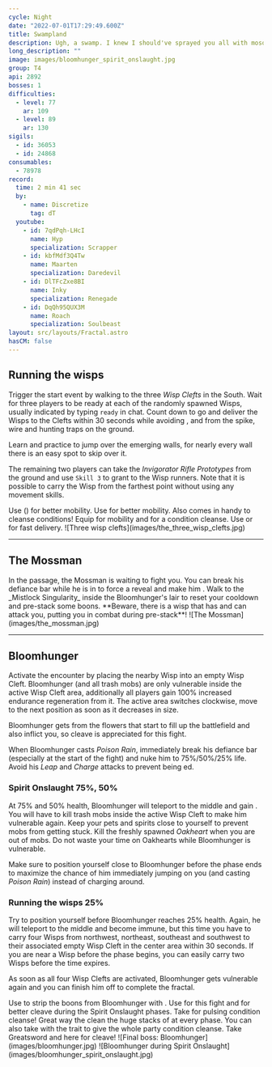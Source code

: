 ```yaml
---
cycle: Night
date: "2022-07-01T17:29:49.600Z"
title: Swampland
description: Ugh, a swamp. I knew I should've sprayed you all with mosquito repellent before you left.
long_description: ""
image: images/bloomhunger_spirit_onslaught.jpg
group: T4
api: 2892
bosses: 1
difficulties:
  - level: 77
    ar: 109
  - level: 89
    ar: 130
sigils:
  - id: 36053
  - id: 24868
consumables:
  - 78978
record:
  time: 2 min 41 sec
  by:
    - name: Discretize
      tag: dT
  youtube:
    - id: 7qdPqh-LHcI
      name: Hyp
      specialization: Scrapper
    - id: kbfMdf3Q4Tw
      name: Maarten
      specialization: Daredevil
    - id: DlTFcZxe8BI
      name: Inky
      specialization: Renegade
    - id: DqQh95QUX3M
      name: Roach
      specialization: Soulbeast
layout: src/layouts/Fractal.astro
hasCM: false
---
```


<Grid>
<GridItem sm="8">

## Running the wisps

Trigger the start event by walking to the three _Wisp Clefts_ in the South. Wait for three players to be ready at each of the randomly spawned Wisps, usually indicated by typing `ready` in chat. Count down to go and deliver the Wisps to the Clefts within 30 seconds while avoiding <Control name="Stun"/>, <Condition name="Immobile"/> and <Condition name="crippled"/> from the spike, wire and hunting traps on the ground.

Learn and practice to jump over the emerging walls, for nearly every wall there is an easy spot to skip over it.

The remaining two players can take the _Invigorator Rifle Prototypes_ from the ground and use `Skill 3` to grant <Boon name="Stability"/> to the Wisp runners. Note that it is possible to carry the Wisp from the farthest point without using any movement skills.

<Tabs>
<Tab specialization="Renegade">
Use <Skill name="Impossible Odds"/> (<Skill name="Legendary Assassin Stance" disableText/>) for better mobility.
</Tab>

<Tab specialization="Berserker">
Use <Skill id="14516"/> for better mobility. Also <Skill name="shake it off"/> comes in handy to cleanse conditions!
</Tab>

<Tab specialization="Weaver">
Equip <Skill id="5536"/> for mobility and <Skill id="5507"/> for a condition cleanse.
</Tab>

<Tab specialization="daredevil">
Use <Skill id="13038"/> or <Skill id="13002"/> for fast delivery.
</Tab>
</Tabs>

</GridItem>

<GridItem sm="4">
![Three wisp clefts](images/the_three_wisp_clefts.jpg)
</GridItem>
</Grid>

---

## The Mossman

<Grid>
<GridItem sm="8">
In the passage, the Mossman is waiting to fight you. You can break his defiance bar while he is in <Effect name="Stealth"/> to force a reveal and make him <Effect name="Exposed"/>. Walk to the _Mistlock Singularity_ inside the Bloomhunger's lair to reset your cooldown and pre-stack some boons.

<Warning>
**Beware, there is a wisp that has <Effect name="Invulnerability"/> and can attack you, putting you in combat during pre-stack**!
</Warning>
</GridItem>

<GridItem sm="4">
![The Mossman](images/the_mossman.jpg)
</GridItem>
</Grid>

---

<Grid>
<GridItem sm="8">

## Bloomhunger

Activate the encounter by placing the nearby Wisp into an empty Wisp Cleft. Bloomhunger (and all trash mobs) are only vulnerable inside the active Wisp Cleft area, additionally all players gain 100% increased endurance regeneration from it. The active area switches clockwise, move to the next position as soon as it decreases in size.

Bloomhunger gets <Boon name="Protection"/> from the flowers that start to fill up the battlefield and also inflict <Condition name="Poisoned"/> you, so cleave is appreciated for this fight.

When Bloomhunger casts _Poison Rain_, immediately break his defiance bar (especially at the start of the fight) and nuke him to 75%/50%/25% life. Avoid his _Leap_ and _Charge_ attacks to prevent being <Control name="Knockdown"/>ed.

### Spirit Onslaught <Label>75%, 50%</Label>

At 75% and 50% health, Bloomhunger will teleport to the middle and gain <Effect name="Invulnerability"/>. You will have to kill trash mobs inside the active Wisp Cleft to make him vulnerable again. Keep your pets and spirits close to yourself to prevent mobs from getting stuck. Kill the freshly spawned _Oakheart_ when you are out of mobs. Do not waste your time on Oakhearts while Bloomhunger is vulnerable.

Make sure to position yourself close to Bloomhunger before the phase ends to maximize the chance of him immediately jumping on you (and casting _Poison Rain_) instead of charging around.

### Running the wisps <Label>25%</Label>

Try to position yourself before Bloomhunger reaches 25% health. Again, he will teleport to the middle and become immune, but this time you have to carry four Wisps from northwest, northeast, southeast and southwest to their associated empty Wisp Cleft in the center area within 30 seconds. If you are near a Wisp before the phase begins, you can easily carry two Wisps before the time expires.

As soon as all four Wisp Clefts are activated, Bloomhunger gets vulnerable again and you can finish him off to complete the fractal.

<Tabs>
<Tab specialization="Renegade">
Use <Item id="72872"/> to strip the boons from Bloomhunger with <Skill name="Darkrazor's Daring"/>.
</Tab>

<Tab specialization="Tempest">
Use <Specialization name="Tempest"/> for this fight and <Skill id="22572"/> for better cleave during the Spirit Onslaught phases.
</Tab>

<Tab specialization="Soulbeast">
Take <Skill id="12489"/> for pulsing condition cleanse! Great way the clean the huge stacks of <Condition name="Poisoned"/> at every phase. You can also take <Skill name="Bear stance"/> with the trait <Trait name="Leader of the Pack"/> to give the whole party condition cleanse.
</Tab>

<Tab specialization="Berserker">
Take Greatsword and <Skill name="Blood Reckoning"/> here for cleave!
</Tab>
</Tabs>

</GridItem>

<GridItem sm="4">
![Final boss: Bloomhunger](images/bloomhunger.jpg)
![Bloomhunger during Spirit Onslaught](images/bloomhunger_spirit_onslaught.jpg)
</GridItem>
</Grid>
